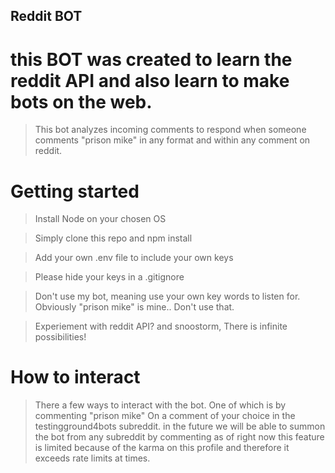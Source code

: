 ## Reddit BOT
# this BOT was created to learn the reddit API and also learn to make bots on the web.

> This bot analyzes incoming comments to respond when someone comments "prison mike" in any format and within any comment on reddit.

# Getting started
> Install Node on your chosen OS

> Simply clone this repo and npm install

> Add your own .env file to include your own keys 

> Please hide your keys in a .gitignore 

> Don't use my bot, meaning use your own key words to listen for. Obviously "prison mike" is mine.. Don't use that.

> Experiement with reddit API?
and snoostorm, There is infinite possibilities! 

# How to interact

> There a few ways to interact with the bot. One of which is by commenting "prison mike" On a comment of your choice in the testingground4bots subreddit.
> in the future we will be able to summon the bot from any subreddit by commenting as of right now this feature is limited because of the karma on this profile and therefore it exceeds rate limits at times.

